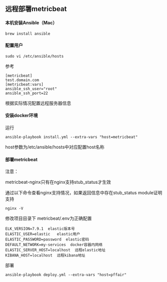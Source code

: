 ## 远程部署metricbeat


#### 本机安装Ansible（Mac）

```
brew install ansible
```

#### 配置用户

```
sudo vi /etc/ansible/hosts
```

参考
```
[metricbeat]
test.domain.com
[metricbeat:vars]
ansible_ssh_user="root"
ansible_ssh_port=22
```
根据实际情况配置远程服务器信息

#### 安装docker环境

运行

```
ansible-playbook install.yml --extra-vars "host=metricbeat"
```

host参数为/etc/ansible/hosts中对应配置host名称


#### 部署metricbeat

注意：

metricbeat-nginx只有在nginx支持stub_status才生效

通过以下命令查看nginx支持情况，如果返回信息中存在stub_status module证明支持

```
nginx -V
```



修改项目目录下 metricbeat/.env为正确配置

```
ELK_VERSION=7.9.1  elastic版本号
ELASTIC_USER=elastic   elastic用户
ELASTIC_PASSWORD=password  elastic密码
DEFAULT_NETWORK=my-services  docker容器内网络
ELASTIC_SERVER_HOST=localhost  远程elastic地址
KIBANA_HOST=localhost  远程kibana地址
```

部署

```
ansible-playbook deploy.yml --extra-vars "host=pffair"
```